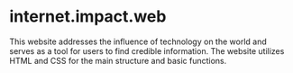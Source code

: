 # internet.impact.web
This website addresses the influence of technology on the world and serves as a tool for users to find credible information. The website utilizes HTML and CSS for the main structure and basic functions. 
